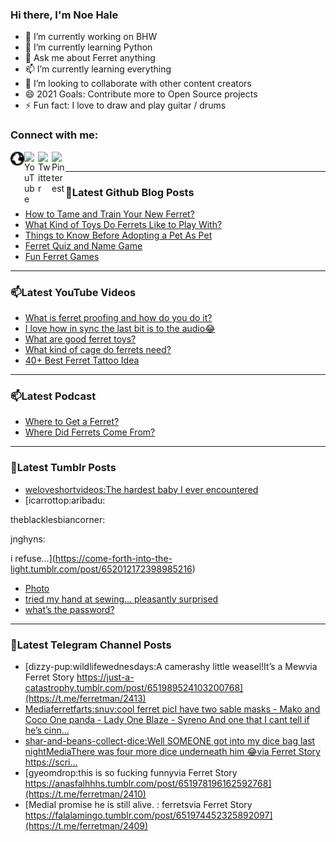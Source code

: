 ### Hi there, I'm Noe Hale

- 🔭 I’m currently working on BHW
- 🌱 I’m currently learning Python
- 💬 Ask me about Ferret anything
- 📫 I’m currently learning everything
- 🔭 I’m looking to collaborate with other content creators
- 😄 2021 Goals: Contribute more to Open Source projects
- ⚡ Fun fact: I love to draw and play guitar / drums

### Connect with me:

[<img align="left" alt="ferretvoice.com" width="22px" src="https://raw.githubusercontent.com/iconic/open-iconic/master/svg/globe.svg" />](https://ferretvoice.com)
[<img align="left" alt="YouTube" width="22px" src="https://cdn.jsdelivr.net/npm/simple-icons@v3/icons/youtube.svg" />](https://www.youtube.com/channel/UCk665XTfaMLVwFVWUmgnDiw)
[<img align="left" alt="Twitter" width="22px" src="https://cdn.jsdelivr.net/npm/simple-icons@v3/icons/twitter.svg" />](https://twitter.com/voiceferret)
[<img align="left" alt="Pinterest" width="22px" src="https://cdn.jsdelivr.net/npm/simple-icons@v3/icons/pinterest.svg" />](https://www.pinterest.com/voiceferret/)

<br />

---
### 🔭Latest Github Blog Posts
<!-- GITHUB:START -->
- [How to Tame and Train Your New Ferret?](http://noehale.github.io/how-to-tame-and-train-your-new-ferret/)
- [What Kind of Toys Do Ferrets Like to Play With?](http://noehale.github.io/what-kind-of-toys-do-ferrets-like-to-play-with/)
- [Things to Know Before Adopting a Pet As Pet](http://noehale.github.io/things-to-know-before-adopting-a-pet-as-pet/)
- [Ferret Quiz and Name Game](http://noehale.github.io/ferret-quiz/)
- [Fun Ferret Games](http://noehale.github.io/fun-ferret-games/)
<!-- GITHUB:END -->
---
### 📫Latest YouTube Videos

<!-- YOUTUBE:START -->
- [What is ferret proofing and how do you do it?](https://www.youtube.com/watch?v=81Syh_DJBQQ)
- [I love how in sync the last bit is to the audio😂](https://www.youtube.com/watch?v=WHBeGHwSlGY)
- [What are good ferret toys?](https://www.youtube.com/watch?v=tPxRilBzc0s)
- [What kind of cage do ferrets need?](https://www.youtube.com/watch?v=xzz6hC3sR5A)
- [40+ Best Ferret Tattoo Idea](https://www.youtube.com/watch?v=KIKqduR6Xcs)
<!-- YOUTUBE:END -->

---
### 📫Latest Podcast

<!-- PODCAST:START -->
- [Where to Get a Ferret?](https://anchor.fm/ferretvoice/episodes/Where-to-Get-a-Ferret-erurfu)
- [Where Did Ferrets Come From?](https://anchor.fm/ferretvoice/episodes/Where-Did-Ferrets-Come-From-eruq8g)
<!-- PODCAST:END -->
---
### 📝Latest Tumblr Posts

<!-- TUMBLR:START -->
- [weloveshortvideos:The hardest baby I ever encountered](https://come-forth-into-the-light.tumblr.com/post/652034791045300224)
- [icarrottop:aribadu:

theblacklesbiancorner:

jnghyns:

i refuse...](https://come-forth-into-the-light.tumblr.com/post/652012172398985216)
- [Photo](https://come-forth-into-the-light.tumblr.com/post/651989521636999168)
- [tried my hand at sewing… pleasantly surprised](https://come-forth-into-the-light.tumblr.com/post/647980599933648896)
- [what’s the password?](https://come-forth-into-the-light.tumblr.com/post/647935285514125312)
<!-- TUMBLR:END -->
---
### 📝Latest Telegram Channel Posts

<!-- TELEGRAM:START -->
- [dizzy-pup:wildlifewednesdays:A camerashy little weasel!It’s a Mewvia Ferret Story https://just-a-catastrophy.tumblr.com/post/651989524103200768](https://t.me/ferretman/2413)
- [Mediaferretfarts:snuv:cool ferret picI have two sable masks - Mako and Coco One panda - Lady One Blaze - Syreno And one that I cant tell if he’s cinn...](https://t.me/ferretman/2412)
- [shar-and-beans-collect-dice:Well SOMEONE got into my dice bag last nightMediaThere was four more dice underneath him 😂via Ferret Story https://scri...](https://t.me/ferretman/2411)
- [gyeomdrop:this is so fucking funnyvia Ferret Story https://anasfalhhhs.tumblr.com/post/651978196162592768](https://t.me/ferretman/2410)
- [MediaI promise he is still alive. : ferretsvia Ferret Story https://falalamingo.tumblr.com/post/651974452325892097](https://t.me/ferretman/2409)
<!-- TELEGRAM:END -->
